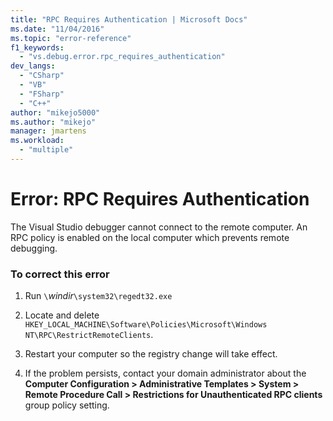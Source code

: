 ```yaml
---
title: "RPC Requires Authentication | Microsoft Docs"
ms.date: "11/04/2016"
ms.topic: "error-reference"
f1_keywords:
  - "vs.debug.error.rpc_requires_authentication"
dev_langs:
  - "CSharp"
  - "VB"
  - "FSharp"
  - "C++"
author: "mikejo5000"
ms.author: "mikejo"
manager: jmartens
ms.workload:
  - "multiple"
---
```

# Error: RPC Requires Authentication
The Visual Studio debugger cannot connect to the remote computer. An RPC policy is enabled on the local computer which prevents remote debugging.

### To correct this error

1. Run `\`*windir*`\system32\regedt32.exe`

2. Locate and delete `HKEY_LOCAL_MACHINE\Software\Policies\Microsoft\Windows NT\RPC\RestrictRemoteClients`.

3. Restart your computer so the registry change will take effect.

4. If the problem persists, contact your domain administrator about the **Computer Configuration > Administrative Templates > System > Remote Procedure Call > Restrictions for Unauthenticated RPC clients** group policy setting.
